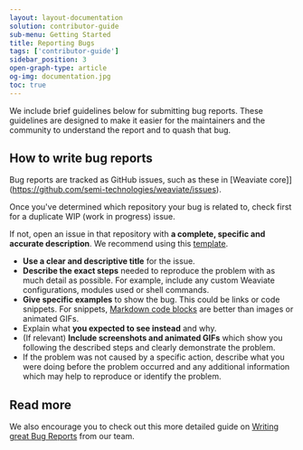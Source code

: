 ```yaml
---
layout: layout-documentation
solution: contributor-guide
sub-menu: Getting Started
title: Reporting Bugs 
tags: ['contributor-guide']
sidebar_position: 3
open-graph-type: article
og-img: documentation.jpg
toc: true
---
```


We include brief guidelines below for submitting bug reports. These guidelines are designed to make it easier for the maintainers and the community to understand the report and to quash that bug.

## How to write bug reports

Bug reports are tracked as GitHub issues, such as these in [Weaviate core]](https://github.com/semi-technologies/weaviate/issues).

Once you've determined which repository your bug is related to, check first for a duplicate WIP (work in progress) issue.

If not, open an issue in that repository with **a complete, specific and accurate description**. We recommend using this [template](https://github.com/semi-technologies/weaviate-io/blob/main/.github/ISSUE_TEMPLATE/report_bug.yml).

* **Use a clear and descriptive title** for the issue.
* **Describe the exact steps** needed to reproduce the problem with as much detail as possible. For example, include any custom Weaviate configurations, modules used or shell commands. 
* **Give specific examples** to show the bug. This could be links or code snippets. For snippets, [Markdown code blocks](https://help.github.com/articles/markdown-basics/#multiple-lines) are better than images or animated GIFs.
* Explain what **you expected to see instead** and why.
* (If relevant) **Include screenshots and animated GIFs** which show you following the described steps and clearly demonstrate the problem.
* If the problem was not caused by a specific action, describe what you were doing before the problem occurred and any additional information which may help to reproduce or identify the problem.

## Read more

We also encourage you to check out this more detailed guide on [Writing great Bug Reports](/developers/weaviate/current/tutorials/write-great-bug-reports.html) from our team.
